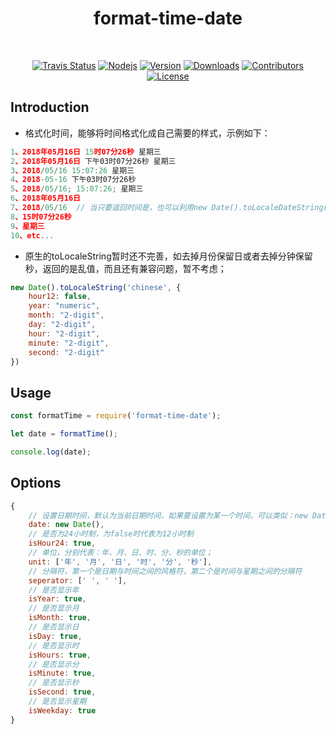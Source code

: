 <h1 align="center">
  format-time-date
</h1>
<br>
<p align="center">
  <a href="https://travis-ci.org/xudeming208/format-time-date"><img src="https://travis-ci.org/xudeming208/format-time-date.svg?branch=master" alt="Travis Status"></a>
  <a href="https://nodejs.org"><img src="https://img.shields.io/node/v/format-time-date.svg" alt="Nodejs"></a>
  <a href="https://www.npmjs.com/package/format-time-date"><img src="https://img.shields.io/npm/v/format-time-date.svg" alt="Version"></a>
  <a href="https://npmcharts.com/compare/format-time-date?minimal=true"><img src="https://img.shields.io/npm/dm/format-time-date.svg" alt="Downloads"></a>
  <a href="https://github.com/xudeming208/format-time-date/graphs/contributors"><img src="https://img.shields.io/github/contributors/xudeming208/format-time-date.svg" alt="Contributors"></a>
  <a href="https://www.npmjs.com/package/format-time-date"><img src="https://img.shields.io/github/license/xudeming208/format-time-date.svg" alt="License"></a>
</p>

## Introduction
* 格式化时间，能够将时间格式化成自己需要的样式，示例如下：

```javascript
1、2018年05月16日 15时07分26秒 星期三
2、2018年05月16日 下午03时07分26秒 星期三
3、2018/05/16 15:07:26 星期三
4、2018-05-16 下午03时07分26秒
5、2018/05/16; 15:07:26; 星期三
6、2018年05月16日
7、2018/05/16  // 当只要返回时间是，也可以利用new Date().toLocaleDateString()方法，注意兼容性
8、15时07分26秒
9、星期三
10、etc...
```

* 原生的toLocaleString暂时还不完善，如去掉月份保留日或者去掉分钟保留秒，返回的是乱值，而且还有兼容问题，暂不考虑；

```javascript
new Date().toLocaleString('chinese', {
    hour12: false,
    year: "numeric",
    month: "2-digit",
    day: "2-digit",
    hour: "2-digit",
    minute: "2-digit",
    second: "2-digit"
})
```

## Usage
```javascript
const formatTime = require('format-time-date');

let date = formatTime();

console.log(date);
```

## Options

```javascript
{
    // 设置日期时间，默认为当前日期时间，如果要设置为某一个时间，可以类似：new Date('2020/06/04 20:1:23')
    date: new Date(),
    // 是否为24小时制，为false时代表为12小时制
    isHour24: true,
    // 单位，分别代表：年、月、日、时、分、秒的单位；
    unit: ['年', '月', '日', '时', '分', '秒'],
    // 分隔符，第一个是日期与时间之间的风格符，第二个是时间与星期之间的分隔符
    seperator: [' ', ' '],
    // 是否显示年
    isYear: true,
    // 是否显示月
    isMonth: true,
    // 是否显示日
    isDay: true,
    // 是否显示时
    isHours: true,
    // 是否显示分
    isMinute: true,
    // 是否显示秒
    isSecond: true,
    // 是否显示星期
    isWeekday: true
}
```